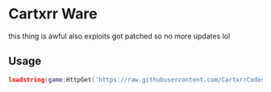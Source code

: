 # Cartxrr Ware
this thing is awful also exploits got patched so no more updates lol
## Usage
```lua
loadstring(game:HttpGet('https://raw.githubusercontent.com/CartxrrCodes/cartxrrware/main/script.lua')()
```
